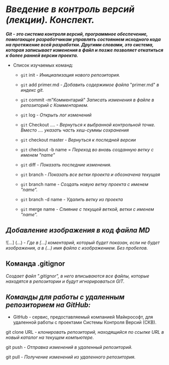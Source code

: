 *Введение в контроль версий (лекции). Конспект.*
=


__*Git - это система контроля версий, программное обеспечение, помогающее разработчикам управлять состоянием исходного кода на протяжение всей разработки. Другими словами, это система, которая записывает изменения в файл и позже позволяет откатиться к более ранней версии проекта.*__
- Список изучаемых команд:

    - `git` init - *Инициализация нового репозитория.*

    - `git` add primer.md - *Добавить содержимое       файла* "primer.md" *в индекс git.*

    - `git` commit -m"Комментарий" *Записать изменения в файле в репозиторий с Комментарием.*

    - `git` log - *Открыть лог изменений*

    - `git` Checkout .... - *Вернуться к выбранной контрольной точке. Вместо .... указать часть хеш-суммы сохранения*
     - `git` checkout master - *Вернуться к последней версии*

     - `git` checkout -b name = *Переход во вновь созданную ветку с именем "name"*

     - `git` diff - *Показать последние изменения.*

     - `git` branch - *Показать все ветки проекта и  обозначена текущая*

     - `git` branch name - *Создать новую ветку
     проекта с именем "name".*

     - `git` branch -d name - *Удалить ветку из проекта*

     - `git` merge name - *Слияние с текущей веткой, ветки с именем "name".*

*Добавление изображения в код файла MD*
-
![...] (...) - *Где в [...] коментарий, который будет показан, если не будет изображения, а в (...) имя файла с изображением. Без пробелов.*

Команда .gitignor
-
*Создает файл ".gitignor", в него вписываются все файлы, которые находятся в репозитории и будут игнорироваться GIT.* 

*Команды для работы с удаленным репозиторием на GitHub:*
-
- GitHub - сервис, предоставляемый компанией Майкрософт, для удаленной работы с проектами Системы Контроля Версий (СКВ).

git clone URL - *клонировать репозиторий, находящийся по ссылке URL в новый каталог на текущем компьютере.*

git push - *Отправка изменений в удаленный репозиторий.*

git pull - *Получение изменений из удаленного репозитория.*





     






